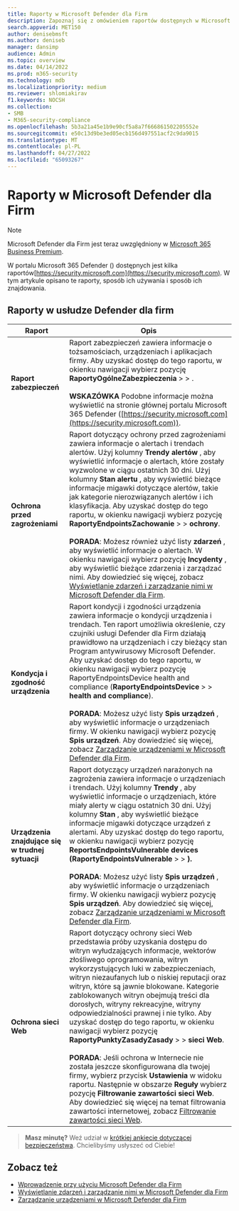```yaml
---
title: Raporty w Microsoft Defender dla Firm
description: Zapoznaj się z omówieniem raportów dostępnych w Microsoft Defender dla Firm
search.appverid: MET150
author: denisebmsft
ms.author: deniseb
manager: dansimp
audience: Admin
ms.topic: overview
ms.date: 04/14/2022
ms.prod: m365-security
ms.technology: mdb
ms.localizationpriority: medium
ms.reviewer: shlomiakirav
f1.keywords: NOCSH
ms.collection:
- SMB
- M365-security-compliance
ms.openlocfilehash: 5b3a21a45e1b9e90cf5a8a7f666861502205552e
ms.sourcegitcommit: e50c13d9be3ed05ecb156d497551acf2c9da9015
ms.translationtype: MT
ms.contentlocale: pl-PL
ms.lasthandoff: 04/27/2022
ms.locfileid: "65093267"
---
```

# <a name="reports-in-microsoft-defender-for-business"></a>Raporty w Microsoft Defender dla Firm

> [!NOTE]
> Microsoft Defender dla Firm jest teraz uwzględniony w [Microsoft 365 Business Premium](../../business-premium/index.md). 

W portalu Microsoft 365 Defender () dostępnych jest kilka raportów[https://security.microsoft.com](https://security.microsoft.com). W tym artykule opisano te raporty, sposób ich używania i sposób ich znajdowania.

## <a name="reports-in-defender-for-business"></a>Raporty w usłudze Defender dla firm

|Raport  |Opis  |
|---------|---------|
| **Raport zabezpieczeń**  | Raport zabezpieczeń zawiera informacje o tożsamościach, urządzeniach i aplikacjach firmy. Aby uzyskać dostęp do tego raportu, w okienku nawigacji wybierz pozycję **RaportyOgólneZabezpieczenia** >  > . <br/><br/>**WSKAZÓWKA** Podobne informacje można wyświetlić na stronie głównej portalu Microsoft 365 Defender ([https://security.microsoft.com](https://security.microsoft.com)). |
| **Ochrona przed zagrożeniami**  | Raport dotyczący ochrony przed zagrożeniami zawiera informacje o alertach i trendach alertów. Użyj kolumny **Trendy alertów** , aby wyświetlić informacje o alertach, które zostały wyzwolone w ciągu ostatnich 30 dni. Użyj kolumny **Stan alertu** , aby wyświetlić bieżące informacje migawki dotyczące alertów, takie jak kategorie nierozwiązanych alertów i ich klasyfikacja. Aby uzyskać dostęp do tego raportu, w okienku nawigacji wybierz pozycję **RaportyEndpointsZachowanie** >  >  **ochrony**. <br/><br/>**PORADA**: Możesz również użyć listy **zdarzeń** , aby wyświetlić informacje o alertach. W okienku nawigacji wybierz pozycję **Incydenty** , aby wyświetlić bieżące zdarzenia i zarządzać nimi. Aby dowiedzieć się więcej, zobacz [Wyświetlanie zdarzeń i zarządzanie nimi w Microsoft Defender dla Firm](mdb-view-manage-incidents.md). |
| **Kondycja i zgodność urządzenia** | Raport kondycji i zgodności urządzenia zawiera informacje o kondycji urządzenia i trendach. Ten raport umożliwia określenie, czy czujniki usługi Defender dla Firm działają prawidłowo na urządzeniach i czy bieżący stan Program antywirusowy Microsoft Defender. Aby uzyskać dostęp do tego raportu, w okienku nawigacji wybierz pozycję RaportyEndpointsDevice health and compliance (**RaportyEndpointsDevice** >  >  **health and compliance**). <br/><br/>**PORADA**: Możesz użyć listy **Spis urządzeń** , aby wyświetlić informacje o urządzeniach firmy. W okienku nawigacji wybierz pozycję **Spis urządzeń**. Aby dowiedzieć się więcej, zobacz [Zarządzanie urządzeniami w Microsoft Defender dla Firm](mdb-manage-devices.md). |
| **Urządzenia znajdujące się w trudnej sytuacji** | Raport dotyczący urządzeń narażonych na zagrożenia zawiera informacje o urządzeniach i trendach. Użyj kolumny **Trendy** , aby wyświetlić informacje o urządzeniach, które miały alerty w ciągu ostatnich 30 dni. Użyj kolumny **Stan** , aby wyświetlić bieżące informacje migawki dotyczące urządzeń z alertami. Aby uzyskać dostęp do tego raportu, w okienku nawigacji wybierz pozycję **ReportsEndpointsVulnerable devices (RaportyEndpointsVulnerable** >  > **).**<br/><br/>**PORADA**: Możesz użyć listy **Spis urządzeń** , aby wyświetlić informacje o urządzeniach firmy. W okienku nawigacji wybierz pozycję **Spis urządzeń**. Aby dowiedzieć się więcej, zobacz [Zarządzanie urządzeniami w Microsoft Defender dla Firm](mdb-manage-devices.md). |
| **Ochrona sieci Web** | Raport dotyczący ochrony sieci Web przedstawia próby uzyskania dostępu do witryn wyłudzających informacje, wektorów złośliwego oprogramowania, witryn wykorzystujących luki w zabezpieczeniach, witryn niezaufanych lub o niskiej reputacji oraz witryn, które są jawnie blokowane. Kategorie zablokowanych witryn obejmują treści dla dorosłych, witryny rekreacyjne, witryny odpowiedzialności prawnej i nie tylko. Aby uzyskać dostęp do tego raportu, w okienku nawigacji wybierz pozycję **RaportyPunktyZasadyZasady** >  >  **sieci Web**.<br/><br/>**PORADA**: Jeśli ochrona w Internecie nie została jeszcze skonfigurowana dla twojej firmy, wybierz przycisk **Ustawienia** w widoku raportu. Następnie w obszarze **Reguły** wybierz pozycję **Filtrowanie zawartości sieci Web**. Aby dowiedzieć się więcej na temat filtrowania zawartości internetowej, zobacz [Filtrowanie zawartości sieci Web](../defender-endpoint/web-content-filtering.md). |

>
> **Masz minutę?**
> Weź udział w <a href="https://microsoft.qualtrics.com/jfe/form/SV_0JPjTPHGEWTQr4y" target="_blank">krótkiej ankiecie dotyczącej bezpieczeństwa</a>. Chcielibyśmy usłyszeć od Ciebie!
>

## <a name="see-also"></a>Zobacz też

- [Wprowadzenie przy użyciu Microsoft Defender dla Firm](mdb-get-started.md)
- [Wyświetlanie zdarzeń i zarządzanie nimi w Microsoft Defender dla Firm](mdb-view-manage-incidents.md)
- [Zarządzanie urządzeniami w Microsoft Defender dla Firm](mdb-manage-devices.md)
